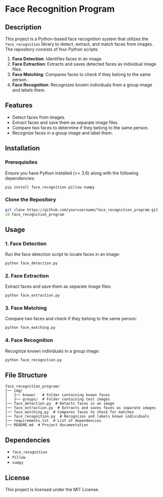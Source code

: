 # Face Recognition Program

## Description
This project is a Python-based face recognition system that utilizes the `face_recognition` library to detect, extract, and match faces from images. The repository consists of four Python scripts:

1. **Face Detection**: Identifies faces in an image.
2. **Face Extraction**: Extracts and saves detected faces as individual image files.
3. **Face Matching**: Compares faces to check if they belong to the same person.
4. **Face Recognition**: Recognizes known individuals from a group image and labels them.

## Features
- Detect faces from images.
- Extract faces and save them as separate image files.
- Compare two faces to determine if they belong to the same person.
- Recognize faces in a group image and label them.

## Installation
### Prerequisites
Ensure you have Python installed (>= 3.6) along with the following dependencies:

```bash
pip install face_recognition pillow numpy
```

### Clone the Repository
```bash
git clone https://github.com/yourusername/face_recognition_program.git
cd face_recognition_program
```

## Usage
### 1. Face Detection
Run the face detection script to locate faces in an image:
```bash
python face_detection.py
```

### 2. Face Extraction
Extract faces and save them as separate image files:
```bash
python face_extraction.py
```

### 3. Face Matching
Compare two faces and check if they belong to the same person:
```bash
python face_matching.py
```

### 4. Face Recognition
Recognize known individuals in a group image:
```bash
python face_recognition.py
```

## File Structure
```
face_recognition_program/
│── img/
│   ├── known/   # Folder containing known faces
│   ├── groups/  # Folder containing test images
│── face_detection.py  # Detects faces in an image
│── face_extraction.py  # Extracts and saves faces as separate images
│── face_matching.py  # Compares faces to check for matches
│── face_recognition.py  # Recognizes and labels known individuals
│── requirements.txt  # List of dependencies
│── README.md  # Project documentation
```

## Dependencies
- `face_recognition`
- `Pillow`
- `numpy`

## License
This project is licensed under the MIT License.
